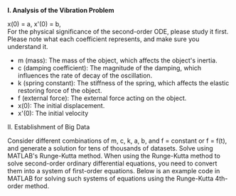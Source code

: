 
**I. Analysis of the Vibration Problem**

x(0) = a,  x'(0) = b,  
For the physical significance of the second-order ODE, please study it first.  
Please note what each coefficient represents, and make sure you understand it.

- m (mass): The mass of the object, which affects the object's inertia.  
- c (damping coefficient): The magnitude of the damping, which influences the rate of decay of the oscillation.  
- k (spring constant): The stiffness of the spring, which affects the elastic restoring force of the object.  
- f (external force): The external force acting on the object.  
- x(0): The initial displacement.  
- x'(0): The initial velocity

II. Establishment of Big Data

Consider different combinations of m, c, k, a, b, and f = constant or f = f(t), and generate a solution for tens of thousands of datasets.
Solve using MATLAB's Runge-Kutta method.
When using the Runge-Kutta method to solve second-order ordinary differential equations, you need to convert them into a system of first-order equations. Below is an example code in MATLAB for solving such systems of equations using the Runge-Kutta 4th-order method.
